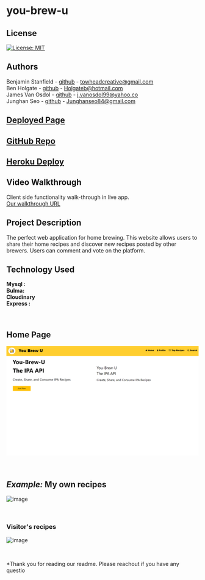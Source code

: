 # you-brew-u



## License

[![License: MIT](https://img.shields.io/badge/License-MIT-yellow.svg)](https://opensource.org/licenses/MIT)

## Authors

Benjamin Stanfield - [github](https://github.com/) - towheadcreative@gmail.com <br>
Ben Holgate - [github](https://github.com/) - Holgateb@hotmail.com <br>
James Van Osdol - [github](https://github.com/) - j.vanosdol99@yahoo.co <br>
Junghan Seo - [github](https://github.com/junghan84) - Junghanseo84@gmail.com <br>

## [Deployed Page]()


## [GitHub Repo](https://github.com/holgateb/you-brew-u)
## [Heroku Deploy](https://you-brew-u.herokuapp.com/)

## Video Walkthrough

Client side functionality walk-through in live app.
<br> [Our walkthrough URL](#)

## Project Description

The perfect web application for home brewing. This website allows users to share their home recipes and discover new recipes posted by other brewers. Users can comment and vote on the platform.  

## Technology Used

**Mysql :** <br>
**Bulma:** <br>
**Cloudinary** <br>
**Express :**

<br>

## Home Page

![image](./public/js/images/screenshot.png/)

<br>

## *Example:* My own recipes

![image](./assets/)

<br>

### Visitor's recipes

![image](./assets/)

<br>


*Thank you for reading our readme. Please reachout if you have any questio
